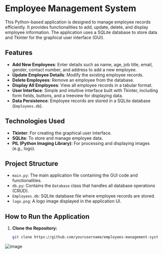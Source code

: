 # Employee Management System

This Python-based application is designed to manage employee records efficiently. It provides functionalities to add, update, delete, and display employee information. The application uses a SQLite database to store data and Tkinter for the graphical user interface (GUI).

## Features

- **Add New Employees**: Enter details such as name, age, job title, email, gender, contact number, and address to add a new employee.
- **Update Employee Details**: Modify the existing employee records.
- **Delete Employees**: Remove an employee from the database.
- **Display All Employees**: View all employee records in a tabular format.
- **User Interface**: Simple and intuitive interface built with Tkinter, including form fields, buttons, and a treeview for displaying data.
- **Data Persistence**: Employee records are stored in a SQLite database (`Employees.db`).

## Technologies Used

- **Tkinter**: For creating the graphical user interface.
- **SQLite**: To store and manage employee data.
- **PIL (Python Imaging Library)**: For processing and displaying images (e.g., logo).

## Project Structure

- `main.py`: The main application file containing the GUI code and functionalities.
- `db.py`: Contains the `Database` class that handles all database operations (CRUD).
- `Employees.db`: SQLite database file where employee records are stored.
- `logo.png`: A logo image displayed in the application UI.

## How to Run the Application

1. **Clone the Repository:**

   ```bash
   git clone https://github.com/yourusername/employees-management-system.git

![image](https://github.com/user-attachments/assets/1dfab389-69c4-4326-9d2d-04820f8e27a9)
